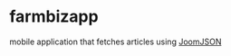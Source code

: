 # farmbizapp
mobile application that fetches articles using [JoomJSON](https://github.com/morrismukiri/joomjson "JoomJSON")


